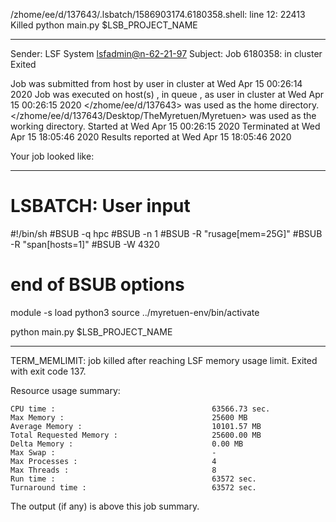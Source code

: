 /zhome/ee/d/137643/.lsbatch/1586903174.6180358.shell: line 12: 22413 Killed                  python main.py $LSB_PROJECT_NAME

------------------------------------------------------------
Sender: LSF System <lsfadmin@n-62-21-97>
Subject: Job 6180358: <NNAgent117000-IMP-sample-length10-hist10> in cluster <dcc> Exited

Job <NNAgent117000-IMP-sample-length10-hist10> was submitted from host <n-62-30-6> by user <s183905> in cluster <dcc> at Wed Apr 15 00:26:14 2020
Job was executed on host(s) <n-62-21-97>, in queue <hpc>, as user <s183905> in cluster <dcc> at Wed Apr 15 00:26:15 2020
</zhome/ee/d/137643> was used as the home directory.
</zhome/ee/d/137643/Desktop/TheMyretuen/Myretuen> was used as the working directory.
Started at Wed Apr 15 00:26:15 2020
Terminated at Wed Apr 15 18:05:46 2020
Results reported at Wed Apr 15 18:05:46 2020

Your job looked like:

------------------------------------------------------------
# LSBATCH: User input
#!/bin/sh
#BSUB -q hpc
#BSUB -n 1
#BSUB -R "rusage[mem=25G]"
#BSUB -R "span[hosts=1]"
#BSUB -W 4320
# end of BSUB options

module -s load python3
source ../myretuen-env/bin/activate

python main.py $LSB_PROJECT_NAME


------------------------------------------------------------

TERM_MEMLIMIT: job killed after reaching LSF memory usage limit.
Exited with exit code 137.

Resource usage summary:

    CPU time :                                   63566.73 sec.
    Max Memory :                                 25600 MB
    Average Memory :                             10101.57 MB
    Total Requested Memory :                     25600.00 MB
    Delta Memory :                               0.00 MB
    Max Swap :                                   -
    Max Processes :                              4
    Max Threads :                                8
    Run time :                                   63572 sec.
    Turnaround time :                            63572 sec.

The output (if any) is above this job summary.

